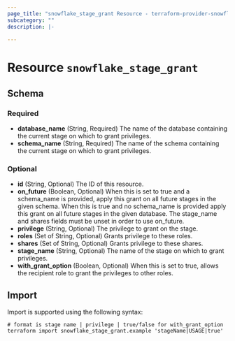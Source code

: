 ```yaml
---
page_title: "snowflake_stage_grant Resource - terraform-provider-snowflake"
subcategory: ""
description: |-
  
---
```


# Resource `snowflake_stage_grant`





## Schema

### Required

- **database_name** (String, Required) The name of the database containing the current stage on which to grant privileges.
- **schema_name** (String, Required) The name of the schema containing the current stage on which to grant privileges.

### Optional

- **id** (String, Optional) The ID of this resource.
- **on_future** (Boolean, Optional) When this is set to true and a schema_name is provided, apply this grant on all future stages in the given schema. When this is true and no schema_name is provided apply this grant on all future stages in the given database. The stage_name and shares fields must be unset in order to use on_future.
- **privilege** (String, Optional) The privilege to grant on the stage.
- **roles** (Set of String, Optional) Grants privilege to these roles.
- **shares** (Set of String, Optional) Grants privilege to these shares.
- **stage_name** (String, Optional) The name of the stage on which to grant privileges.
- **with_grant_option** (Boolean, Optional) When this is set to true, allows the recipient role to grant the privileges to other roles.

## Import

Import is supported using the following syntax:

```shell
# format is stage name | privilege | true/false for with_grant_option
terraform import snowflake_stage_grant.example 'stageName|USAGE|true'
```
